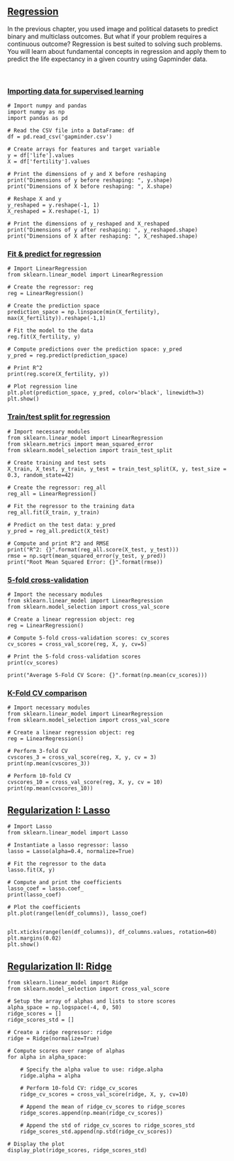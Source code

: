 ## [Regression](https://app.datacamp.com/learn/courses/supervised-learning-with-scikit-learn)

In the previous chapter, you used image and political datasets to predict binary and multiclass outcomes. But what if your problem requires a continuous outcome? Regression is best suited to solving such problems. You will learn about fundamental concepts in regression and apply them to predict the life expectancy in a given country using Gapminder data. 

<br>

### [Importing data for supervised learning](https://campus.datacamp.com/courses/supervised-learning-with-scikit-learn/regression-2?ex=3)

```
# Import numpy and pandas
import numpy as np
import pandas as pd

# Read the CSV file into a DataFrame: df
df = pd.read_csv('gapminder.csv')

# Create arrays for features and target variable
y = df['life'].values
X = df['fertility'].values

# Print the dimensions of y and X before reshaping
print("Dimensions of y before reshaping: ", y.shape)
print("Dimensions of X before reshaping: ", X.shape)

# Reshape X and y
y_reshaped = y.reshape(-1, 1)
X_reshaped = X.reshape(-1, 1)

# Print the dimensions of y_reshaped and X_reshaped
print("Dimensions of y after reshaping: ", y_reshaped.shape)
print("Dimensions of X after reshaping: ", X_reshaped.shape)
```

### [Fit & predict for regression](https://campus.datacamp.com/courses/supervised-learning-with-scikit-learn/regression-2?ex=6)

```
# Import LinearRegression
from sklearn.linear_model import LinearRegression

# Create the regressor: reg
reg = LinearRegression()

# Create the prediction space
prediction_space = np.linspace(min(X_fertility), max(X_fertility)).reshape(-1,1)

# Fit the model to the data
reg.fit(X_fertility, y)

# Compute predictions over the prediction space: y_pred
y_pred = reg.predict(prediction_space)

# Print R^2 
print(reg.score(X_fertility, y))

# Plot regression line
plt.plot(prediction_space, y_pred, color='black', linewidth=3)
plt.show()
```

### [Train/test split for regression](https://campus.datacamp.com/courses/supervised-learning-with-scikit-learn/regression-2?ex=7)

```
# Import necessary modules
from sklearn.linear_model import LinearRegression
from sklearn.metrics import mean_squared_error
from sklearn.model_selection import train_test_split

# Create training and test sets
X_train, X_test, y_train, y_test = train_test_split(X, y, test_size = 0.3, random_state=42)

# Create the regressor: reg_all
reg_all = LinearRegression()

# Fit the regressor to the training data
reg_all.fit(X_train, y_train)

# Predict on the test data: y_pred
y_pred = reg_all.predict(X_test)

# Compute and print R^2 and RMSE
print("R^2: {}".format(reg_all.score(X_test, y_test)))
rmse = np.sqrt(mean_squared_error(y_test, y_pred))
print("Root Mean Squared Error: {}".format(rmse))
```

### [5-fold cross-validation](https://campus.datacamp.com/courses/supervised-learning-with-scikit-learn/regression-2?ex=9)

```
# Import the necessary modules
from sklearn.linear_model import LinearRegression
from sklearn.model_selection import cross_val_score

# Create a linear regression object: reg
reg = LinearRegression()

# Compute 5-fold cross-validation scores: cv_scores
cv_scores = cross_val_score(reg, X, y, cv=5)

# Print the 5-fold cross-validation scores
print(cv_scores)

print("Average 5-Fold CV Score: {}".format(np.mean(cv_scores)))
```

### [K-Fold CV comparison](https://campus.datacamp.com/courses/supervised-learning-with-scikit-learn/regression-2?ex=10)

```
# Import necessary modules
from sklearn.linear_model import LinearRegression
from sklearn.model_selection import cross_val_score

# Create a linear regression object: reg
reg = LinearRegression()

# Perform 3-fold CV
cvscores_3 = cross_val_score(reg, X, y, cv = 3)
print(np.mean(cvscores_3))

# Perform 10-fold CV
cvscores_10 = cross_val_score(reg, X, y, cv = 10)
print(np.mean(cvscores_10))
```

## [Regularization I: Lasso](https://campus.datacamp.com/courses/supervised-learning-with-scikit-learn/regression-2?ex=12)

```
# Import Lasso
from sklearn.linear_model import Lasso

# Instantiate a lasso regressor: lasso
lasso = Lasso(alpha=0.4, normalize=True)

# Fit the regressor to the data
lasso.fit(X, y)

# Compute and print the coefficients
lasso_coef = lasso.coef_
print(lasso_coef)

# Plot the coefficients
plt.plot(range(len(df_columns)), lasso_coef)


plt.xticks(range(len(df_columns)), df_columns.values, rotation=60)
plt.margins(0.02)
plt.show()
```

## [Regularization II: Ridge](https://campus.datacamp.com/courses/supervised-learning-with-scikit-learn/regression-2?ex=13)

```
from sklearn.linear_model import Ridge
from sklearn.model_selection import cross_val_score

# Setup the array of alphas and lists to store scores
alpha_space = np.logspace(-4, 0, 50)
ridge_scores = []
ridge_scores_std = []

# Create a ridge regressor: ridge
ridge = Ridge(normalize=True)

# Compute scores over range of alphas
for alpha in alpha_space:

    # Specify the alpha value to use: ridge.alpha
    ridge.alpha = alpha
    
    # Perform 10-fold CV: ridge_cv_scores
    ridge_cv_scores = cross_val_score(ridge, X, y, cv=10)
    
    # Append the mean of ridge_cv_scores to ridge_scores
    ridge_scores.append(np.mean(ridge_cv_scores))
    
    # Append the std of ridge_cv_scores to ridge_scores_std
    ridge_scores_std.append(np.std(ridge_cv_scores))

# Display the plot
display_plot(ridge_scores, ridge_scores_std)
```